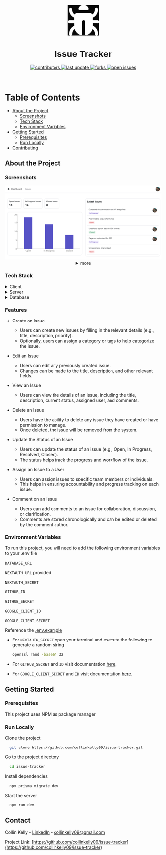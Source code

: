 <!--
Hey, thanks for using the awesome-readme-template template.  
If you have any enhancements, then fork this project and create a pull request 
or just open an issue with the label "enhancement".

Don't forget to give this project a star for additional support ;)
Maybe you can mention me or this repo in the acknowledgements too
-->
<div align="center">


  <img src="assets/logo.png" alt="logo" width="100" height="auto" />
  <h1>Issue Tracker</h1>
  
  <!-- <p>
    An awesome README template for your projects! 
  </p>
   -->
  
<!-- Badges -->
<p>
  <a href="https://github.com/collinkelly09/Issue-Tracker/graphs/contributors">
    <img src="https://img.shields.io/github/contributors/collinkelly09/issue-tracker" alt="contributors" />
  </a>
  <a href="">
    <img src="https://img.shields.io/github/last-commit/collinkelly09/issue-tracker" alt="last update" />
  </a>
  <a href="https://github.com/collinkelly09/Issue-Tracker/forks">
    <img src="https://img.shields.io/github/forks/collinkelly09/issue-tracker" alt="forks" />
  </a>
  <a href="https://github.com/collinkelly09/issue-tracker/issues/">
    <img src="https://img.shields.io/github/issues/collinkelly09/issue-tracker" alt="open issues" />
  </a>
 
</p>
   
<!-- <h4>
    <a href="https://github.com/collinkelly09/issue-tracker/">View Demo</a>
  <span> · </span>
    <a href="https://github.com/collinkelly09/issue-tracker">Documentation</a>
  <span> · </span>
    <a href="https://github.com/Louis3797/collinkelly09/issue-tracker/issues/">Report Bug</a>
  <span> · </span>
    <a href="https://github.com/collinkelly09/issue-tracker/issues/">Request Feature</a>
  </h4> -->
</div>

<br />

<!-- Table of Contents -->
# Table of Contents

- [About the Project](#about-the-project)
  * [Screenshots](#screenshots)
  * [Tech Stack](#tech-stack)
  <!-- * [Features](#features) -->
  <!-- * [Color Reference](#color-reference) -->
  * [Environment Variables](#environment-variables)
- [Getting Started](#getting-started)
  * [Prerequisites](#prerequisites)
  <!-- * [Installation](#installation)
  * [Running Tests](#running-tests) -->
  * [Run Locally](#run-locally)
  <!-- * [Deployment](#deployment) -->
- [Contributing](#contributing)
  

<!-- About the Project -->
## About the Project


<!-- Screenshots -->
### Screenshots

<div align="center"> 
  <img src="assets\dashboard.png" alt="dashboard" />
  <details>
  <summary>more</summary>
  <img src="assets\issues.png" alt="issues" />
  <img src="assets\issue_details.png" alt="issue details" />
  <img src="assets\new_issue.png" alt="new issue" />
</details>
</div>


<!-- TechStack -->
### Tech Stack

<details>
  <summary>Client</summary>
  <ul>
    <li><a href="https://www.typescriptlang.org/">Typescript</a></li>
    <li><a href="https://nextjs.org/">Next.js</a></li>
    <li><a href="https://reactjs.org/">React.js</a></li>
    <li><a href="https://tailwindcss.com/">TailwindCSS</a></li>
    <li><a href="https://www.radix-ui.com/">Radix-UI</a></li>
  </ul>
</details>

<details>
  <summary>Server</summary>
  <ul>
    <li><a href="https://www.typescriptlang.org/">Typescript</a></li>
    <li><a href="https://nextjs.org/">Next.js</a></li>
    <li><a href="https://www.prisma.io/">Prisma</a></li>
  </ul>
</details>

<details>
<summary>Database</summary>
  <ul>
    <li><a href="https://www.mysql.com/">MySQL</a></li>
  </ul>
</details>


<!-- Features -->
### Features

- Create an Issue
    - Users can create new issues by filling in the relevant details (e.g., title, description, priority).
    - Optionally, users can assign a category or tags to help categorize the issue.

- Edit an Issue
    - Users can edit any previously created issue.
    - Changes can be made to the title, description, and other relevant fields.

- View an Issue
    - Users can view the details of an issue, including the title, description, current status, assigned user, and comments.

- Delete an Issue
    - Users have the ability to delete any issue they have created or have permission to manage.
    - Once deleted, the issue will be removed from the system.

- Update the Status of an Issue
    - Users can update the status of an issue (e.g., Open, In Progress, Resolved, Closed).
    - The status helps track the progress and workflow of the issue.

- Assign an Issue to a User
    - Users can assign issues to specific team members or individuals.
    - This helps in ensuring accountability and progress tracking on each issue.

- Comment on an Issue
    - Users can add comments to an issue for collaboration, discussion, or clarification.
    - Comments are stored chronologically and can be edited or deleted by the comment author.

<!-- ! **************************************************** -->

<!-- Color Reference -->
<!-- ### Color Reference

| Color             | Hex                                                                |
| ----------------- | ------------------------------------------------------------------ |
| Primary Color | ![#222831](https://via.placeholder.com/10/222831?text=+) #222831 |
| Secondary Color | ![#393E46](https://via.placeholder.com/10/393E46?text=+) #393E46 |
| Accent Color | ![#00ADB5](https://via.placeholder.com/10/00ADB5?text=+) #00ADB5 |
| Text Color | ![#EEEEEE](https://via.placeholder.com/10/EEEEEE?text=+) #EEEEEE | -->



<!-- ! **************************************************** -->

<!-- Env Variables -->
### Environment Variables

To run this project, you will need to add the following environment variables to your .env file


`DATABASE_URL`

`NEXTAUTH_URL` provided

`NEXTAUTH_SECRET`

`GITHUB_ID`

`GITHUB_SECRET`

`GOOGLE_CLIENT_ID`

`GOOGLE_CLIENT_SECRET`

Reference the [.env.example](.env.example)

- For `NEXTAUTH_SECRET` open your terminal and execute the following to generate a random string 
    ```bash 
    openssl rand -base64 32
    ```
    
- For `GITHUB_SECRET` and `ID` visit documentation [here](https://next-auth.js.org/providers/github).
- For `GOOGLE_CLIENT_SECRET` and `ID` visit documentation [here](https://next-auth.js.org/providers/google).

<!-- Getting Started -->
## Getting Started

<!-- Prerequisites -->
### Prerequisites

This project uses NPM as package manager

<!-- Run Locally -->
### Run Locally

Clone the project

```bash
  git clone https://github.com/collinkelly09/issue-tracker.git
```

Go to the project directory

```bash
  cd issue-tracker
```

Install dependencies

```bash
  npx prisma migrate dev
```

Start the server

```bash
  npm run dev
```

<!-- Contact -->
## Contact

Collin Kelly - [LinkedIn](https://www.linkedin.com/in/collinkelly09/) - collinkelly09@gmail.com

Project Link: [https://github.com/collinkelly09/issue-tracker](https://github.com/collinkelly09/issue-tracker)
